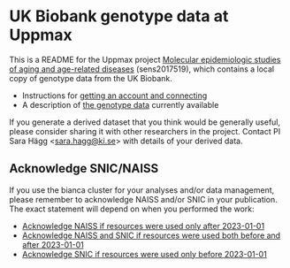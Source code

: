# UK Biobank genotype data at Uppmax

This is a README for the Uppmax project [Molecular epidemiologic studies of
      aging and age-related
      diseases](https://supr.naiss.se/project/request/?search=sens2017519)
      (sens2017519), which contains a local copy of genotype data from the
      UK Biobank.

- Instructions for [getting an account and connecting](getting_started_on_uppmax.md)
- A description of [the genotype data](ukb_data_on_uppmax.md) currently available

If you generate a derived dataset that you think would be generally useful,
please consider sharing it with other researchers in the project. Contact PI
Sara Hägg <<sara.hagg@ki.se>> with details of your derived data.

## Acknowledge SNIC/NAISS

If you use the bianca cluster for your analyses and/or data management, please
remember to acknowledge NAISS and/or SNIC in your publication. The exact
statement will depend on when you performed the work:

- [Acknowledge NAISS if resources were used only after
  2023-01-01](https://www.naiss.se/policies/acknowledge/acknowledge-sens-naiss/)
- [Acknowledge NAISS and SNIC if resources were used both before and after
  2023-01-01](https://www.naiss.se/policies/acknowledge/acknowledge-sens-naiss-snic/)
- [Acknowledge SNIC if resources were used only before
  2023-01-01](https://www.naiss.se/policies/acknowledge/acknowledge-sens-snic/)

